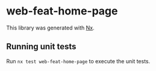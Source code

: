 # web-feat-home-page

This library was generated with [Nx](https://nx.dev).

## Running unit tests

Run `nx test web-feat-home-page` to execute the unit tests.
